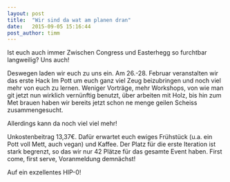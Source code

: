 ```yaml
---
layout: post
title:  "Wir sind da wat am planen dran"
date:   2015-09-05 15:16:44
post_author: timm
---
```


Ist euch auch immer Zwischen Congress und Easterhegg so furchtbar langweilig? Uns auch!

Deswegen laden wir euch zu uns ein. Am 26.-28. Februar veranstalten wir das erste Hack Im Pott um euch ganz viel Zeug beizubringen und noch viel mehr von euch zu lernen. Weniger Vorträge, mehr Workshops, von wie man git jetzt nun wirklich vernünftig benutzt, über arbeiten mit Holz, bis hin zum Met brauen haben wir bereits jetzt schon ne menge geilen Scheiss zusammengesucht.

Allerdings kann da noch viel viel mehr!

Unkostenbeitrag 13,37€. Dafür erwartet euch ewiges Frühstück (u.a. ein Pott voll Mett, auch vegan) und Kaffee.
Der Platz für die erste Iteration ist stark begrenzt, so das wir nur 42 Plätze für das gesamte Event haben. First come, first serve, Voranmeldung demnächst!

Auf ein exzellentes HIP-0!